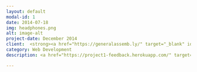 ```yaml
---
layout: default
modal-id: 1
date: 2014-07-18
img: headphones.png
alt: image-alt
project-date: December 2014
client:  <strong><a href="https://generalassemb.ly/" target="_blank" id="special" >General Assembly</a></strong> 
category: Web Development
description: <a href="https://project1-feedback.herokuapp.com/" target="_blank" data-tooltip="Click on image to go to website"><img src="http://imageshack.com/a/img910/3126/PZQ91T.png" id="center" ></a><br><br><strong>FEEDBACK</strong><br>For the first project of our course I chose to build a music app. The initial scope was to upload music and comment on tracks, and then add anything else to it if we had time. The illustrations for the Genres page were created by me in Photoshop. The web page was made with Ruby on Rails, Html, CSS and Foundation. Feedback website is responsive.

---
```


